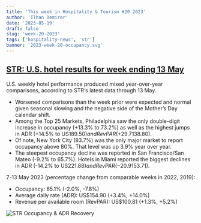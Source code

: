 ```yaml
---
title: 'This week in Hospitality & Tourism #20 2023'
author: 'Ilhan Demirer'
date: '2023-05-19'
draft: false
slug: 'week-20-2023'
tags: ['hospitality-news', 'str']
banner: '2023-week-20-occupancy.svg'
---
```


## [STR: U.S. hotel results for week ending 13 May](https://str.com/press-release/str-us-hotel-results-week-ending-13-may)

U.S. weekly hotel performance produced mixed year-over-year comparisons, according to STR‘s latest data through 13 May.

- Worsened comparisons than the week prior were expected and normal given seasonal slowing and the negative side of the Mother’s Day calendar shift.
- Among the Top 25 Markets, Philadelphia saw the only double-digit increase in occupancy (+13.3% to 73.2%) as well as the highest jumps in ADR (+14.5% to US$189.50) and RevPAR (+29.7% to US$138.80).
- Of note, New York City (83.7%) was the only major market to report occupancy above 80%. That level was up 3.9% year over year.
- The steepest occupancy decline was reported in San Francisco/San Mateo (-9.2% to 65.7%). Hotels in Miami reported the biggest declines in ADR (-14.2% to US$221.88) and RevPAR (-20.9% to US$153.71).

7-13 May 2023 (percentage change from comparable weeks in 2022, 2019):

- Occupancy: 65.1% (-2.0%, -7.8%)
- Average daily rate (ADR): US$154.90 (+3.4%, +14.0%)
- Revenue per available room (RevPAR): US$100.81 (+1.3%, +5.2%)

![STR Occupancy & ADR Recovery](/images/blogimages/2023-week-20-occupancy.svg)
